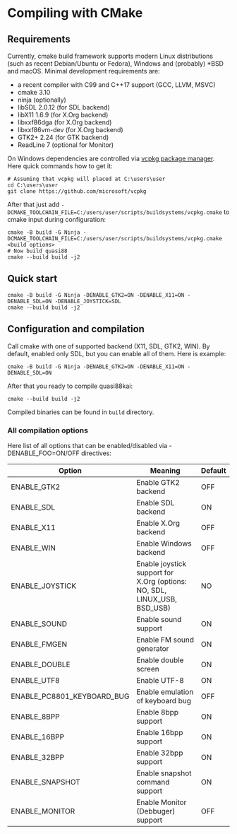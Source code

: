 # Compiling with CMake

## Requirements

Currently, cmake build framework supports modern Linux distributions (such as recent Debian/Ubuntu or Fedora), Windows
and (probably) *BSD and macOS. Minimal development requirements are:

* a recent compiler with C99 and C++17 support (GCC, LLVM, MSVC)
* cmake 3.10
* ninja (optionally)
* libSDL 2.0.12 (for SDL backend)
* libX11 1.6.9 (for X.Org backend)
* libxxf86dga (for X.Org backend)
* libxxf86vm-dev (for X.Org backend)
* GTK2+ 2.24 (for GTK backend)
* ReadLine 7 (optional for Monitor)

On Windows dependencies are controlled via [vcpkg package manager](https://vcpkg.io/). Here quick commands how to get
it:

```
# Assuming that vcpkg will placed at C:\users\user
cd C:\users\user
git clone https://github.com/microsoft/vcpkg
```

After that just add `-DCMAKE_TOOLCHAIN_FILE=C:/users/user/scripts/buildsystems/vcpkg.cmake` to cmake input during
configuration: 

```
cmake -B build -G Ninja -DCMAKE_TOOLCHAIN_FILE=C:/users/user/scripts/buildsystems/vcpkg.cmake <build options>
# Now build quasi88
cmake --build build -j2
```

## Quick start

```
cmake -B build -G Ninja -DENABLE_GTK2=ON -DENABLE_X11=ON -DENABLE_SDL=ON -DENABLE_JOYSTICK=SDL
cmake --build build -j2
```

## Configuration and compilation

Call cmake with one of supported backend (X11, SDL, GTK2, WIN). By default, enabled only SDL, but you can enable all of
them. Here is example:

```
cmake -B build -G Ninja -DENABLE_GTK2=ON -DENABLE_X11=ON -DENABLE_SDL=ON
```

After that you ready to compile quasi88kai:

```
cmake --build build -j2
```

Compiled binaries can be found in `build` directory.

### All compilation options

Here list of all options that can be enabled/disabled via -DENABLE_FOO=ON/OFF directives:

| Option                     | Meaning                           | Default |
|----------------------------|-----------------------------------|---------|
| ENABLE_GTK2                | Enable GTK2 backend               | OFF     |
| ENABLE_SDL                 | Enable SDL backend                | ON      |
| ENABLE_X11                 | Enable X.Org backend              | OFF     |
| ENABLE_WIN                 | Enable Windows backend            | OFF     |
| ENABLE_JOYSTICK            | Enable joystick support for X.Org (options: NO, SDL, LINUX_USB, BSD_USB) | NO      |
| ENABLE_SOUND               | Enable sound support              | ON      |
| ENABLE_FMGEN               | Enable FM sound generator         | ON      |
| ENABLE_DOUBLE              | Enable double screen              | ON      |
| ENABLE_UTF8                | Enable UTF-8                      | ON      |
| ENABLE_PC8801_KEYBOARD_BUG | Enable emulation of keyboard bug  | OFF     |
| ENABLE_8BPP                | Enable 8bpp support               | ON      |
| ENABLE_16BPP               | Enable 16bpp support              | ON      |
| ENABLE_32BPP               | Enable 32bpp support              | ON      |
| ENABLE_SNAPSHOT            | Enable snapshot command support   | ON      |
| ENABLE_MONITOR             | Enable Monitor (Debbuger) support | OFF     |
